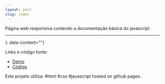 ```yaml
---
layout: post
slug: jsdoc
---
```


Página web responsiva contendo a documentação básica do javascript. 

---
{: data-content=""}

Links e código fonte:
- [Demo](https://izichtl.github.io/Jsdocumentation/)
- [Código](https://github.com/izichtl/Jsdocumentation)

Este projeto utiliza: #html #css #javascript hosted on github pages.



